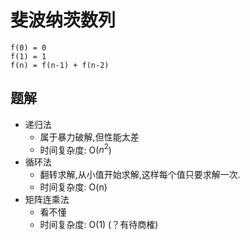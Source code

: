 # 斐波纳茨数列

```
f(0) = 0
f(1) = 1
f(n) = f(n-1) + f(n-2)
```

## 题解
* 递归法
  * 属于暴力破解,但性能太差
  * 时间复杂度: O($n^2$)
* 循环法
  * 翻转求解,从小值开始求解,这样每个值只要求解一次.
  * 时间复杂度: O(n)
* 矩阵连乘法
  * 看不懂
  * 时间复杂度: O(1)  (？有待商榷)